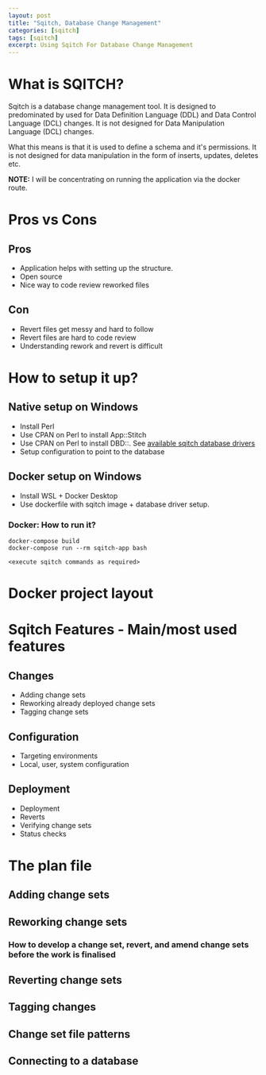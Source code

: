 ```yaml
---
layout: post
title: "Sqitch, Database Change Management"
categories: [sqitch]
tags: [sqitch]
excerpt: Using Sqitch For Database Change Management
---
```


# What is SQITCH?

Sqitch is a database change management tool. It is designed to predominated by used for Data Definition Language (DDL) and Data Control Language (DCL) changes.
It is not designed for Data Manipulation Language (DCL) changes.

What this means is that it is used to define a schema and it's permissions.
It is not designed for data manipulation in the form of inserts, updates, deletes etc.

**NOTE:** I will be concentrating on running the application via the docker route.

# Pros vs Cons

## Pros
- Application helps with setting up the structure.
- Open source
- Nice way to code review reworked files

## Con
- Revert files get messy and hard to follow
- Revert files are hard to code review
- Understanding rework and revert is difficult

# How to setup it up?

## Native setup on Windows
- Install Perl
- Use CPAN on Perl to install App::Stitch
- Use CPAN on Perl to install DBD::<database>. See [available sqitch database drivers](https://sqitch.org/download/source/)
- Setup configuration to point to the database

## Docker setup on Windows
- Install WSL + Docker Desktop
- Use dockerfile with sqitch image + database driver setup.

### Docker: How to run it?

```
docker-compose build
docker-compose run --rm sqitch-app bash

<execute sqitch commands as required>
```

# Docker project layout

# Sqitch Features - Main/most used features
## Changes
- Adding change sets
- Reworking already deployed change sets
- Tagging change sets

## Configuration
- Targeting environments
- Local, user, system configuration

## Deployment
- Deployment
- Reverts
- Verifying change sets
- Status checks

# The plan file



## Adding change sets

## Reworking change sets

### How to develop a change set, revert, and amend change sets before the work is finalised

## Reverting change sets

## Tagging changes

## Change set file patterns

## Connecting to a database

